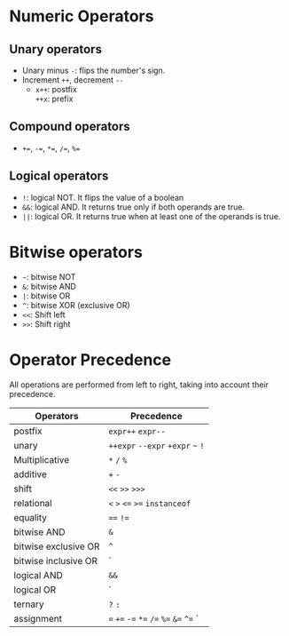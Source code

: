 
# Numeric Operators
## Unary operators
* Unary minus `-`: flips the number's sign.
* Increment `++`, decrement `--`
  - `x++`: postfix  
    `++x`: prefix
## Compound operators
* `+=`, `-=`, `*=`, `/=`, `%=`
## Logical operators
* `!`: logical NOT. It flips the value of a boolean
* `&&`: logical AND. It returns true only if both operands are true.
* `||`: logical OR. It returns true when at least one of the operands is true.


# Bitwise operators
* `~`: bitwise NOT
* `&`: bitwise AND
* `|`: bitwise OR
* `^`: bitwise XOR (exclusive OR)
* `<<`: Shift left
* `>>`: Shift right

# Operator Precedence
All operations are performed from left to right, taking into account their precedence.

| Operators  | Precedence |
| ------------- | ------------- |
| postfix  | `expr++` `expr--`  |
| unary  | `++expr` `--expr` `+expr` `~` `!`  |
| Multiplicative  | `*` `/` `%`  |
| additive  | `+` `-`  |
| shift  | `<<` `>>` `>>>`  |
| relational  | `<` `>` `<=` `>=` `instanceof`  |
| equality  | `==` `!=`  |
| bitwise AND  | `&`  |
| bitwise exclusive OR  | `^`  |
| bitwise inclusive OR  | `|`  |
| logical AND  | `&&`  |
| logical OR  | `||`  |
| ternary  | `?` `:`  |
| assignment  | `=` `+=` `-=` `*=` `/=` `%=` `&=` `^=` `|=` `<<=` `>>=` `>>>=`  |
